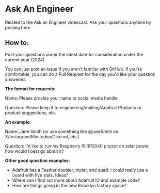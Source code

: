 # Ask An Engineer
Related to the Ask an Engineer videocast. Ask your questions anytime by posting here.

## How to:

Post your questions under the latest date for consideration under the current year (2024)

You can just post an Issue if you aren't familiar with GitHub.
If you're comfortable, you can do a Pull Request for the day you'd like your question answered. 

**The format for requests:**

Name:  Please provide your name or social media handle

Question:   Please keep it to engineering/making/Adafruit Products or product suggestions, etc.

**An example:**

Name: Jane Smith (or use something like @janeSmith on X/Instagram/Mastodon/Discord, etc.)

Question: I'd like to run my Raspberry Pi RP2040 project on solar power, how would I best go about it?

**Other good question examples:**

* Adafruit has a Feather doubler, tripler, and quad. I could really use a board with five slots. Ideas?
* Where can I find out more about Adafruit IO and example code?
* How are things going in the new Brooklyn factory space?
